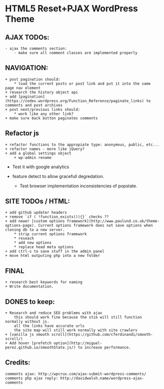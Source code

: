 #  HTML5 Reset+PJAX WordPress Theme

## AJAX TODOs:
	- ajax the comments section:
		- make sure all comment classes are implemented properly

## NAVIGATION:
	+ post pagination should:
		* load the current posts or post link and put it into the same page nav element
	+ research the history object api
	+ add [pagination](https://codex.wordpress.org/Function_Reference/paginate_links) to comments and post archives
	+ post next/previous links should:
		* work like any other link?
	+ make sure back button paginates comments

## Refactor js
	+ refactor functions to the appropiate type: anonymous, public, etc...
	+ refactor names - more like jQuery?
	+ add a global settings object
		+ wp-admin rename

- Test it with google analytics

- feature detect to allow gracefull degredation.
	+ Test browser implementation inconsistencies of popstate.


## SITE TODOs / HTML:
	+ add github updater headers
	+ remove `if ( !function_exists()){}` checks ??
	+ add newer [custom options framework](http://www.paulund.co.uk/theme-options-page). Current options framework does not save options when cloning db to a new server.
		* strip current options framework
		* reseach
		* add new options
		* replace head meta options
	+ add ctrl-s to save stuff in the admin panel
	+ move html outputing php into a new folder

## FINAL
	+ research best keywords for naming
	+ Write documentation.


## DONES to keep:
	+ Research and reduce SEO problems with ajax
		this should work fine because the stie will still function normally without js. 
		all the links have accurate urls
		the site map will still work normally with site crawlers 
	+ [vanilla js smooth scroll](https://github.com/cferdinandi/smooth-scroll/) 
	+ Add hover [prefetch option](http://miguel-perez.github.io/smoothState.js/) to increase performance.


## Credits:
	comments ajax: http://wpcrux.com/ajax-submit-wordpress-comments/
	comments php ajax reply: http://davidwalsh.name/wordpress-ajax-comments

